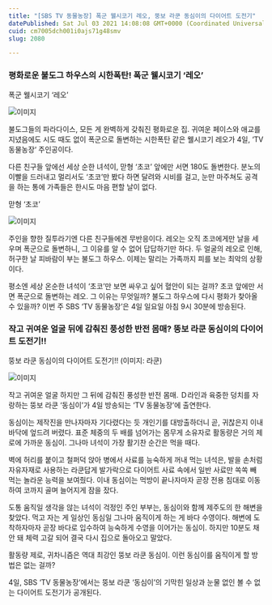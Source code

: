 ```yaml
---
title: "[SBS TV 동물농장] 폭군 웰시코기 레오, 뚱보 라쿤 동심이의 다이어트 도전기"
datePublished: Sat Jul 03 2021 14:08:08 GMT+0000 (Coordinated Universal Time)
cuid: cm7005dch001i0ajs71g48smv
slug: 2080

---
```



### 평화로운 불도그 하우스의 시한폭탄! 폭군 웰시코기 ‘레오’

폭군 웰시코기 ‘레오’

![이미지](https://cdn.hashnode.com/res/hashnode/image/upload/v1739249331132/8debf8df-6a44-4cf8-adcf-c7cf54b66cc3.png)

불도그들의 파라다이스, 모든 게 완벽하게 갖춰진 평화로운 집. 귀여운 페이스와 애교를 지녔음에도 시도 때도 없이 폭군으로 돌변하는 시한폭탄 같은 웰시코기 레오가 4일, ‘TV 동물농장‘ 주인공이다.

다른 친구들 앞에선 세상 순한 녀석이, 맏형 ‘초코’ 앞에만 서면 180도 돌변한다. 분노의 이빨을 드러내고 멀리서도 ‘초코’만 봤다 하면 달려와 시비를 걸고, 눈만 마주쳐도 공격을 하는 통에 가족들은 한시도 마음 편할 날이 없다.

맏형 ‘초코’

![이미지](https://cdn.hashnode.com/res/hashnode/image/upload/v1739249333547/d7e03df6-850c-4f41-9d18-ad9efbf11205.png)

주인을 향한 질투라기엔 다른 친구들에겐 무반응이다. 레오는 오직 초코에게만 날을 세우며 폭군으로 돌변하니, 그 이유를 알 수 없어 답답하기만 하다. 두 얼굴의 레오로 인해, 허구한 날 피바람이 부는 불도그 하우스. 이제는 말리는 가족까지 피를 보는 최악의 상황이다.

평소엔 세상 온순한 녀석이 ‘초코’만 보면 싸우고 싶어 혈안이 되는 걸까? 초코 앞에만 서면 폭군으로 돌변하는 레오. 그 이유는 무엇일까? 불도그 하우스에 다시 평화가 찾아올 수 있을까? 이번 주 SBS ‘TV 동물농장’은 4일 일요일 아침 9시 30분에 방송된다.

### 작고 귀여운 얼굴 뒤에 감춰진 풍성한 반전 몸매? 뚱보 라쿤 동심이의 다이어트 도전기!!

뚱보 라쿤 동심이의 다이어트 도전기!! (이미지: 라쿤)

![이미지](https://cdn.hashnode.com/res/hashnode/image/upload/v1739249335482/2eb6ae9b-0255-4fff-a806-e949b1c64eb5.jpeg)

작고 귀여운 얼굴 하지만 그 뒤에 감춰진 풍성한 반전 몸매. Ｄ라인과 육중한 덩치를 자랑하는 뚱보 라쿤 ‘동심이’가 4일 방송되는 ‘TV 동물농장’에 출연한다.

동심이는 제작진을 만나자마자 기다렸다는 듯 개인기를 대방출하더니 곧, 귀찮은지 이내 바닥에 엎드려 버렸다. 표준 체중의 두 배를 넘어가는 몸무게 소유자로 활동량은 거의 제로에 가까운 동심이. 그나마 녀석이 가장 활기찬 순간은 먹을 때다.

벽에 허리를 붙이고 철퍼덕 앉아 병에서 사료를 능숙하게 꺼내 먹는 녀석은, 발을 손처럼 자유자재로 사용하는 라쿤답게 발가락으로 다이어트 사료 속에서 일반 사료만 쏙쏙 빼 먹는 놀라운 능력을 보여줬다. 이내 동심이는 먹방이 끝나자마자 곧장 전용 침대로 이동하여 코까지 골며 늘어지게 잠을 잤다.

도통 움직일 생각을 않는 녀석이 걱정인 주인 부부는, 동심이와 함께 제주도의 한 해변을 찾았다. 먹고 자는 게 일상인 동심일 그나마 움직이게 하는 게 바다 수영이다. 해변에 도착하자마자 곧장 바다로 입수하여 능숙하게 수영을 이어가는 동심이. 하지만 10분도 채 안 돼 체력 고갈 되어 결국 다시 집으로 돌아오고 말았다.

활동량 제로, 귀차니즘은 역대 최강인 뚱보 라쿤 동심이. 이런 동심이를 움직이게 할 방법은 없는 걸까?

4일, SBS ‘TV 동물농장’에서는 뚱보 라쿤 ‘동심이’의 기막힌 일상과 눈물 없인 볼 수 없는 다이어트 도전기가 공개된다.